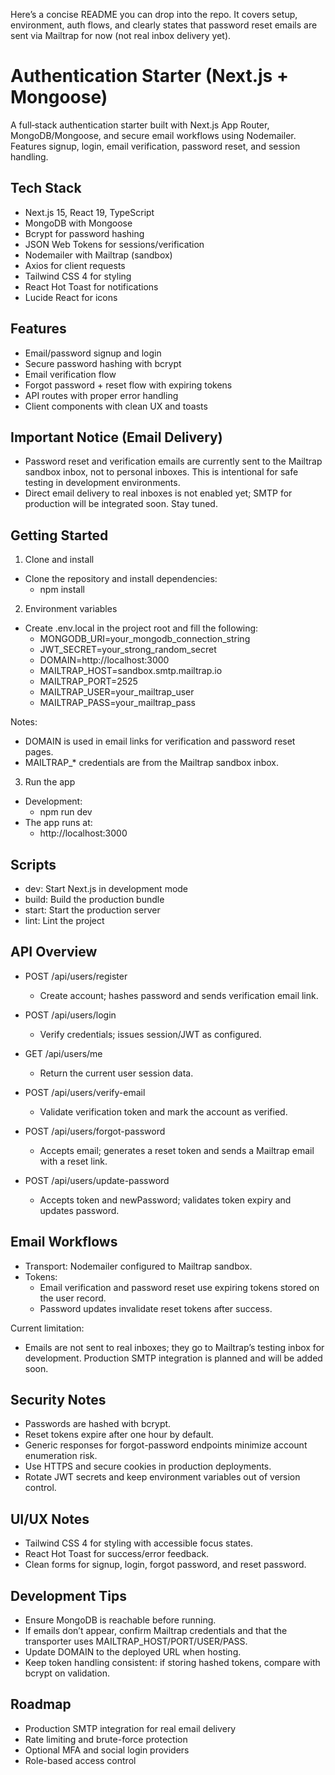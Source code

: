 Here’s a concise README you can drop into the repo. It covers setup, environment, auth flows, and clearly states that password reset emails are sent via Mailtrap for now (not real inbox delivery yet).

# Authentication Starter (Next.js + Mongoose)

A full‑stack authentication starter built with Next.js App Router, MongoDB/Mongoose, and secure email workflows using Nodemailer. Features signup, login, email verification, password reset, and session handling.

## Tech Stack

- Next.js 15, React 19, TypeScript
- MongoDB with Mongoose
- Bcrypt for password hashing
- JSON Web Tokens for sessions/verification
- Nodemailer with Mailtrap (sandbox)
- Axios for client requests
- Tailwind CSS 4 for styling
- React Hot Toast for notifications
- Lucide React for icons

## Features

- Email/password signup and login
- Secure password hashing with bcrypt
- Email verification flow
- Forgot password + reset flow with expiring tokens
- API routes with proper error handling
- Client components with clean UX and toasts

## Important Notice (Email Delivery)

- Password reset and verification emails are currently sent to the Mailtrap sandbox inbox, not to personal inboxes. This is intentional for safe testing in development environments.
- Direct email delivery to real inboxes is not enabled yet; SMTP for production will be integrated soon. Stay tuned.

## Getting Started

1) Clone and install
- Clone the repository and install dependencies:
  - npm install

2) Environment variables
- Create .env.local in the project root and fill the following:
  - MONGODB_URI=your_mongodb_connection_string
  - JWT_SECRET=your_strong_random_secret
  - DOMAIN=http://localhost:3000
  - MAILTRAP_HOST=sandbox.smtp.mailtrap.io
  - MAILTRAP_PORT=2525
  - MAILTRAP_USER=your_mailtrap_user
  - MAILTRAP_PASS=your_mailtrap_pass

Notes:
- DOMAIN is used in email links for verification and password reset pages.
- MAILTRAP_* credentials are from the Mailtrap sandbox inbox.

3) Run the app
- Development:
  - npm run dev
- The app runs at:
  - http://localhost:3000

## Scripts

- dev: Start Next.js in development mode
- build: Build the production bundle
- start: Start the production server
- lint: Lint the project

## API Overview

- POST /api/users/register
  - Create account; hashes password and sends verification email link.

- POST /api/users/login
  - Verify credentials; issues session/JWT as configured.

- GET /api/users/me
  - Return the current user session data.

- POST /api/users/verify-email
  - Validate verification token and mark the account as verified.

- POST /api/users/forgot-password
  - Accepts email; generates a reset token and sends a Mailtrap email with a reset link.

- POST /api/users/update-password
  - Accepts token and newPassword; validates token expiry and updates password.

## Email Workflows

- Transport: Nodemailer configured to Mailtrap sandbox.
- Tokens:
  - Email verification and password reset use expiring tokens stored on the user record.
  - Password updates invalidate reset tokens after success.

Current limitation:
- Emails are not sent to real inboxes; they go to Mailtrap’s testing inbox for development. Production SMTP integration is planned and will be added soon.

## Security Notes

- Passwords are hashed with bcrypt.
- Reset tokens expire after one hour by default.
- Generic responses for forgot-password endpoints minimize account enumeration risk.
- Use HTTPS and secure cookies in production deployments.
- Rotate JWT secrets and keep environment variables out of version control.

## UI/UX Notes

- Tailwind CSS 4 for styling with accessible focus states.
- React Hot Toast for success/error feedback.
- Clean forms for signup, login, forgot password, and reset password.

## Development Tips

- Ensure MongoDB is reachable before running.
- If emails don’t appear, confirm Mailtrap credentials and that the transporter uses MAILTRAP_HOST/PORT/USER/PASS.
- Update DOMAIN to the deployed URL when hosting.
- Keep token handling consistent: if storing hashed tokens, compare with bcrypt on validation.

## Roadmap

- Production SMTP integration for real email delivery
- Rate limiting and brute-force protection
- Optional MFA and social login providers
- Role-based access control


